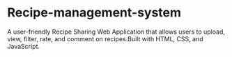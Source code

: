 # Recipe-management-system
A user-friendly Recipe Sharing Web Application that allows users to upload, view, filter, rate, and comment on recipes.Built with HTML, CSS, and JavaScript.
